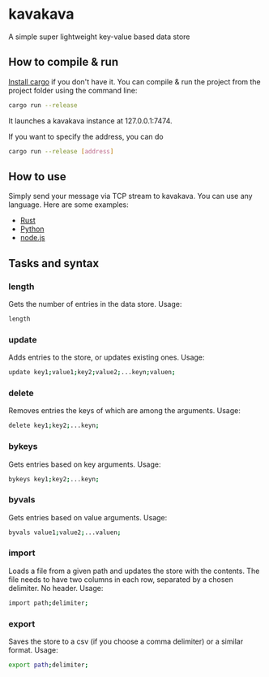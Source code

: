 # kavakava
A simple super lightweight key-value based data store


## How to compile & run
[Install cargo](https://crates.io/) if you don't have it. You can compile & run the project from the project folder using the command line:

```sh
cargo run --release
```

It launches a kavakava instance at 127.0.0.1:7474.

If you want to specify the address, you can do

```sh
cargo run --release [address]
```

## How to use

Simply send your message via TCP stream to kavakava. You can use any language. Here are some examples:

- [Rust](https://github.com/bsoptei/askkk/)
- [Python](https://github.com/bsoptei/askkkpy/)
- [node.js](https://github.com/bsoptei/askkkjs/)

## Tasks and syntax

### length
Gets the number of entries in the data store. Usage:

```sh
length
```

### update
Adds entries to the store, or updates existing ones. Usage:

```sh
update key1;value1;key2;value2;...keyn;valuen;
```

### delete
Removes entries the keys of which are among the arguments. Usage:

```sh
delete key1;key2;...keyn;
```

### bykeys
Gets entries based on key arguments. Usage:

```sh
bykeys key1;key2;...keyn;
```

### byvals
Gets entries based on value arguments. Usage:

```sh
byvals value1;value2;...valuen;
```

### import
Loads a file from a given path and updates the store with the contents. The file needs to have two columns in each row, separated by a chosen delimiter. No header. Usage:

```sh
import path;delimiter;
```

### export
Saves the store to a csv (if you choose a comma delimiter) or a similar format. Usage:

```sh
export path;delimiter;
```
